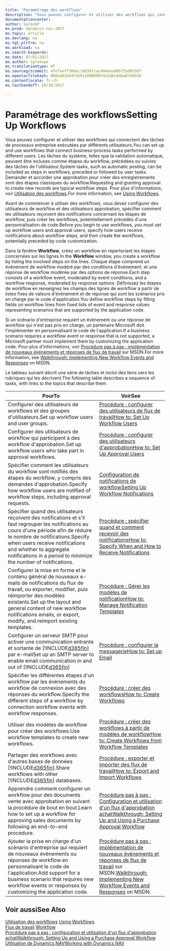 ```yaml
---
title: "Paramétrage des workflows"
description: "Vous pouvez configurer et utiliser des workflows qui connectent des tâches de processus entreprise exécutées par différents utilisateurs. Les tâches du système, telles que la validation automatique, peuvent être incluses comme étapes du workflow, précédées ou suivies des tâches de l'utilisateur. Demander et accorder une approbation pour créer des enregistrements sont des étapes classiques du workflow."
documentationcenter: 
author: SorenGP
ms.prod: dynamics-nav-2017
ms.topic: article
ms.devlang: na
ms.tgt_pltfrm: na
ms.workload: na
ms.search.keywords: 
ms.date: 07/01/2017
ms.author: sgroespe
ms.translationtype: HT
ms.sourcegitcommit: 4fefaef7380ac10836fcac404eea006f55d8556f
ms.openlocfilehash: 060a402b54fa59110986907de2d6c64ba079db30
ms.contentlocale: fr-ch
ms.lasthandoff: 10/16/2017

---
```

# <a name="setting-up-workflows"></a><span data-ttu-id="60683-105">Paramétrage des workflows</span><span class="sxs-lookup"><span data-stu-id="60683-105">Setting Up Workflows</span></span>
<span data-ttu-id="60683-106">Vous pouvez configurer et utiliser des workflows qui connectent des tâches de processus entreprise exécutées par différents utilisateurs.</span><span class="sxs-lookup"><span data-stu-id="60683-106">You can set up and use workflows that connect business-process tasks performed by different users.</span></span> <span data-ttu-id="60683-107">Les tâches du système, telles que la validation automatique, peuvent être incluses comme étapes du workflow, précédées ou suivies des tâches de l'utilisateur.</span><span class="sxs-lookup"><span data-stu-id="60683-107">System tasks, such as automatic posting, can be included as steps in workflows, preceded or followed by user tasks.</span></span> <span data-ttu-id="60683-108">Demander et accorder une approbation pour créer des enregistrements sont des étapes classiques du workflow.</span><span class="sxs-lookup"><span data-stu-id="60683-108">Requesting and granting approval to create new records are typical workflow steps.</span></span> <span data-ttu-id="60683-109">Pour plus d'informations, voir [Utilisation des workflows](across-use-workflows.md).</span><span class="sxs-lookup"><span data-stu-id="60683-109">For more information, see [Using Workflows](across-use-workflows.md).</span></span>  

 <span data-ttu-id="60683-110">Avant de commencer à utiliser des workflows, vous devez configurer des utilisateurs de workflow et des utilisateurs approbation, spécifier comment les utilisateurs reçoivent des notifications concernant les étapes de workflow, puis créer les workflows, potentiellement précédés d'une personnalisation de code.</span><span class="sxs-lookup"><span data-stu-id="60683-110">Before you begin to use workflows, you must set up workflow users and approval users, specify how users receive notifications about workflow steps, and then create the workflows, potentially preceded by code customization.</span></span>  

 <span data-ttu-id="60683-111">Dans la fenêtre **Workflow**, créez un workflow en répertoriant les étapes concernées sur les lignes.</span><span class="sxs-lookup"><span data-stu-id="60683-111">In the **Workflow** window, you create a workflow by listing the involved steps on the lines.</span></span> <span data-ttu-id="60683-112">Chaque étape comprend un événement de workflow modéré par des conditions d'événement, et une réponse de workflow modérée par des options de réponse.</span><span class="sxs-lookup"><span data-stu-id="60683-112">Each step consists of a workflow event, moderated by event conditions, and a workflow response, moderated by response options.</span></span> <span data-ttu-id="60683-113">Définissez les étapes de workflow en renseignez les champs des lignes de workflow à partir de listes fixes de valeurs d'événement et de réponse qui sont les scénarios pris en charge par le code d'application.</span><span class="sxs-lookup"><span data-stu-id="60683-113">You define workflow steps by filling fields on workflow lines from fixed lists of event and response values representing scenarios that are supported by the application code.</span></span>  

 <span data-ttu-id="60683-114">Si un scénario d'entreprise requiert un événement ou une réponse de workflow qui n'est pas pris en charge, un partenaire Microsoft doit l'implémenter en personnalisant le code de l'application.</span><span class="sxs-lookup"><span data-stu-id="60683-114">If a business scenario requires a workflow event or response that is not supported, a Microsoft partner must implement them by customizing the application code.</span></span> <span data-ttu-id="60683-115">Pour plus d'informations, voir [Procédure pas à pas : implémentation de nouveaux événements et réponses de flux de travail](https://msdn.microsoft.com/en-us/library/mt574349.aspx) sur MSDN.</span><span class="sxs-lookup"><span data-stu-id="60683-115">For more information, see [Walkthrough: Implementing New Workflow Events and Responses](https://msdn.microsoft.com/en-us/library/mt574349.aspx) on MSDN.</span></span>

 <span data-ttu-id="60683-116">Le tableau suivant décrit une série de tâches et inclut des liens vers les rubriques qui les décrivent.</span><span class="sxs-lookup"><span data-stu-id="60683-116">The following table describes a sequence of tasks, with links to the topics that describe them.</span></span>  

|<span data-ttu-id="60683-117">**Pour**</span><span class="sxs-lookup"><span data-stu-id="60683-117">**To**</span></span>|<span data-ttu-id="60683-118">**Voir**</span><span class="sxs-lookup"><span data-stu-id="60683-118">**See**</span></span>|  
|------------|-------------|  
|<span data-ttu-id="60683-119">Configurer des utilisateurs de workflows et des groupes d'utilisateurs.</span><span class="sxs-lookup"><span data-stu-id="60683-119">Set up workflow users and user groups.</span></span>|[<span data-ttu-id="60683-120">Procédure : configurer des utilisateurs de flux de travail</span><span class="sxs-lookup"><span data-stu-id="60683-120">How to: Set Up Workflow Users</span></span>](across-how-to-set-up-workflow-users.md)|  
|<span data-ttu-id="60683-121">Configurer des utilisateurs de workflow qui participent à des workflow d'approbation.</span><span class="sxs-lookup"><span data-stu-id="60683-121">Set up workflow users who take part in approval workflows.</span></span>|[<span data-ttu-id="60683-122">Procédure : configurer des utilisateurs d'approbation</span><span class="sxs-lookup"><span data-stu-id="60683-122">How to: Set Up Approval Users</span></span>](across-how-to-set-up-approval-users.md)|  
|<span data-ttu-id="60683-123">Spécifier comment les utilisateurs du workflow sont notifiés des étapes du workflow, y compris des demandes d'approbation.</span><span class="sxs-lookup"><span data-stu-id="60683-123">Specify how workflow users are notified of workflow steps, including approval requests.</span></span>|[<span data-ttu-id="60683-124">Configuration de notifications de workflow</span><span class="sxs-lookup"><span data-stu-id="60683-124">Setting Up Workflow Notifications</span></span>](across-setting-up-workflow-notifications.md)|  
|<span data-ttu-id="60683-125">Spécifier quand des utilisateurs reçoivent des notifications et s'il faut regrouper les notifications au cours d'une période afin de réduire le nombre de notifications.</span><span class="sxs-lookup"><span data-stu-id="60683-125">Specify when users receive notifications and whether to aggregate notifications in a period to minimize the number of notifications.</span></span>|[<span data-ttu-id="60683-126">Procédure : spécifier quand et comment recevoir des notifications</span><span class="sxs-lookup"><span data-stu-id="60683-126">How to: Specify When and How to Receive Notifications</span></span>](across-how-to-specify-when-and-how-to-receive-notifications.md)|  
|<span data-ttu-id="60683-127">Configurer la mise en forme et le contenu général de nouveaux e\-mails de notifications du flux de travail, ou exporter, modifier, puis réimporter des modèles existants.</span><span class="sxs-lookup"><span data-stu-id="60683-127">Set up the layout and general content of new workflow notifications emails, or export, modify, and reimport existing templates.</span></span>|[<span data-ttu-id="60683-128">Procédure : Gérer les modèles de notification</span><span class="sxs-lookup"><span data-stu-id="60683-128">How to: Manage Notification Templates</span></span>](across-how-to-manage-notification-templates.md)|  
|<span data-ttu-id="60683-129">Configurer un serveur SMTP pour activer une communication entrante et sortante de [!INCLUDE[d365fin](includes/d365fin_md.md)] par e-mail</span><span class="sxs-lookup"><span data-stu-id="60683-129">Set up an SMTP server to enable email communication in and out of [!INCLUDE[d365fin](includes/d365fin_md.md)]</span></span>|[<span data-ttu-id="60683-130">Procédure : configurer la messagerie</span><span class="sxs-lookup"><span data-stu-id="60683-130">How to: Set up Email</span></span>](madeira-how-setup-email.md)|
|<span data-ttu-id="60683-131">Spécifier les différentes étapes d'un workflow par les événements du workflow de connexion avec des réponses du workflow.</span><span class="sxs-lookup"><span data-stu-id="60683-131">Specify the different steps of a workflow by connection workflow events with workflow responses.</span></span>|[<span data-ttu-id="60683-132">Procédure : créer des workflows</span><span class="sxs-lookup"><span data-stu-id="60683-132">How to: Create Workflows</span></span>](across-how-to-create-workflows.md)|  
|<span data-ttu-id="60683-133">Utiliser des modèles de workflow pour créer des workflows.</span><span class="sxs-lookup"><span data-stu-id="60683-133">Use workflow templates to create new workflows.</span></span>|[<span data-ttu-id="60683-134">Procédure : créer des workflows à partir de modèles de workflow</span><span class="sxs-lookup"><span data-stu-id="60683-134">How to: Create Workflows from Workflow Templates</span></span>](across-how-to-create-workflows-from-workflow-templates.md)|  
|<span data-ttu-id="60683-135">Partager des workflows avec d'autres bases de données [!INCLUDE[d365fin](includes/d365fin_md.md)].</span><span class="sxs-lookup"><span data-stu-id="60683-135">Share workflows with other [!INCLUDE[d365fin](includes/d365fin_md.md)] databases.</span></span>|[<span data-ttu-id="60683-136">Procédure : exporter et importer des flux de travail</span><span class="sxs-lookup"><span data-stu-id="60683-136">How to: Export and Import Workflows</span></span>](across-how-to-export-and-import-workflows.md)|  
|<span data-ttu-id="60683-137">Apprendre comment configurer un workflow pour des documents vente avec approbation en suivant la procédure de bout en bout.</span><span class="sxs-lookup"><span data-stu-id="60683-137">Learn how to set up a workflow for approving sales documents by following an end-to-end procedure.</span></span>|[<span data-ttu-id="60683-138">Procédure pas à pas : Configuration et utilisation d'un flux d'approbation achat</span><span class="sxs-lookup"><span data-stu-id="60683-138">Walkthrough: Setting Up and Using a Purchase Approval Workflow</span></span>](walkthrough-setting-up-and-using-a-purchase-approval-workflow.md)|  
|<span data-ttu-id="60683-139">Ajouter la prise en charge d'un scénario d'entreprise qui requiert de nouveaux événements ou réponses de workflow en personnalisant le code de l'application.</span><span class="sxs-lookup"><span data-stu-id="60683-139">Add support for a business scenario that requires new workflow events or responses by customizing the application code.</span></span>|<span data-ttu-id="60683-140">[Procédure pas à pas : implémentation de nouveaux événements et réponses de flux de travail](https://msdn.microsoft.com/en-us/library/mt574349.aspx) sur MSDN.</span><span class="sxs-lookup"><span data-stu-id="60683-140">[Walkthrough: Implementing New Workflow Events and Responses](https://msdn.microsoft.com/en-us/library/mt574349.aspx) on MSDN.</span></span>|  

## <a name="see-also"></a><span data-ttu-id="60683-141">Voir aussi</span><span class="sxs-lookup"><span data-stu-id="60683-141">See Also</span></span>  
 <span data-ttu-id="60683-142">[Utilisation des workflows](across-use-workflows.md) </span><span class="sxs-lookup"><span data-stu-id="60683-142">[Using Workflows](across-use-workflows.md) </span></span>  
 <span data-ttu-id="60683-143">[Flux de travail](across-workflow.md) </span><span class="sxs-lookup"><span data-stu-id="60683-143">[Workflow](across-workflow.md) </span></span>  
 [<span data-ttu-id="60683-144">Procédure pas à pas : configuration et utilisation d'un flux d'approbation achat</span><span class="sxs-lookup"><span data-stu-id="60683-144">Walkthrough: Setting Up and Using a Purchase Approval Workflow</span></span>](walkthrough-setting-up-and-using-a-purchase-approval-workflow.md)  
 [<span data-ttu-id="60683-145">Utilisation de Dynamics NAV</span><span class="sxs-lookup"><span data-stu-id="60683-145">Working with Dynamics NAV</span></span>](ui-work-product.md)

